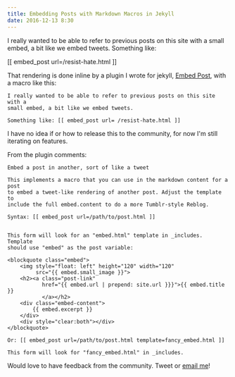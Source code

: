 ```yaml
---
title: Embedding Posts with Markdown Macros in Jekyll
date: 2016-12-13 8:30
---
```

I really wanted to be able to refer to previous posts on this site with a small
embed, a bit like we embed tweets. Something like:

[[ embed_post url=/resist-hate.html ]]


That rendering is done inline by a plugin I wrote for jekyll, [Embed Post][plugin], with a macro like this:

    I really wanted to be able to refer to previous posts on this site with a
    small embed, a bit like we embed tweets.

	Something like: [[ embed_post url= /resist-hate.html ]]


I have no idea if or how to release this to the community, for now I'm still iterating on features.

From the plugin comments:

	Embed a post in another, sort of like a tweet

	This implements a macro that you can use in the markdown content for a post
	to embed a tweet-like rendering of another post. Adjust the template to
	include the full embed.content to do a more Tumblr-style Reblog.

	Syntax: [[ embed_post url=/path/to/post.html ]]


	This form will look for an "embed.html" template in _includes. Template
	should use "embed" as the post variable:

	<blockquote class="embed">
	    <img style="float: left" height="120" width="120"
	         src="{{ embed.small_image }}">
	    <h2><a class="post-link"
	           href="{{ embed.url | prepend: site.url }}}">{{ embed.title }}
	           </a></h2>
	    <div class="embed-content">
	        {{ embed.excerpt }}
	    </div>
	    <div style="clear:both"></div>
	</blockquote>

	Or: [[ embed_post url=/path/to/post.html template=fancy_embed.html ]]

	This form will look for "fancy_embed.html" in _includes.

Would love to have feedback from the community. Tweet or [email me](mailto:steveivy@gmail.com)!

[plugin]: https://gitlab.com/steveivy/steveivy.gitlab.io/blob/master/_plugins/embed_post.rb

